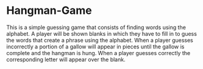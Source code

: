 # Hangman-Game
This is a simple guessing game that consists of finding words using the alphabet.
A player will be shown blanks in which they have to fill in to guess the words that create a phrase using the alphabet.
When a player guesses incorrectly a portion of a gallow will appear in pieces until the gallow is complete and the hangman is hung.
When a player guesses correctly the corresponding letter will appear over the blank.
